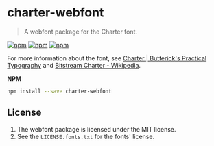 charter-webfont
===============

> A webfont package for the Charter font. 

[![npm](https://img.shields.io/npm/v/charter-webfont.svg?style=flat-square)](https://www.npmjs.com/package/charter-webfont) [![npm](https://img.shields.io/npm/l/charter-webfont.svg?style=flat-square)](LICENSE) [![npm](https://img.shields.io/npm/dt/charter-webfont.svg?style=flat-square)](https://www.npmjs.com/package/charter-webfont)

For more information about the font, see [Charter | Butterick's Practical Typography](https://practicaltypography.com/charter.html) and [Bitstream Charter - Wikipedia](https://en.wikipedia.org/wiki/Bitstream_Charter).

**NPM**

```sh
npm install --save charter-webfont
```

License
-------

1. The webfont package is licensed under the MIT license.
2. See the `LICENSE.fonts.txt` for the fonts' license.
